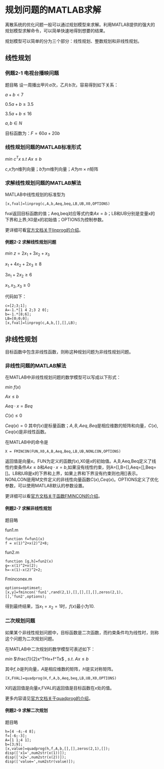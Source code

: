 # 规划问题的MATLAB求解
离散系统的优化问题一般可以通过规划模型来求解。利用MATLAB提供的强大的规划模型求解命令，可以简单快速地得到想要的结果。

规划模型可以简单的分为三个部分：线性规划、整数规划和非线性规划。
## 线性规划
### 例题2-1 电视台播映问题
题目略
设一周播出甲片$a$次，乙片$b$次，容易得到如下关系：

$a+b<7$

$0.5a+b\ge3.5$

$3.5a+b\le16$

$a,b\in N$

目标函数为：$F=60a+20b$
### 线性规划问题的MATLAB标准形式
$min$ $c^{T}x$  $s.t$ $Ax\le b$

$c$,$x$为$n$维列向量；$b$为$m$维列向量；$A$为$m\times n$矩阵
### 求解线性规划问题的MATLAB解法
MATLAB中线性规划的标准型为
```
[x,fval]=linprog(c,A,b,Aeq,beq,LB,UB,X0,OPTIONS)
```
fval返回目标函数的值；Aeq,beq对应等式约束$Ax=b$；LB和UB分别是变量x的下界和上界;X0是x的初始值；OPTIONS为控制参数。

更详细可看<a href='https://ww2.mathworks.cn/help/optim/ug/linprog.html?s_tid=srchtitle_linprog_1'>官方文档关于linprog的介绍<a>。
#### 例题2-2 求解线性规划问题
$min$ $z=2x_1+3x_2+x_3$

$x_1+4x_2+2x_3\ge8$

$3x_1+2x_2\ge6$

$x_1,x_2,x_3\ge0$

代码如下：
```
c=[2;3;1];
A=-1.*[1 4 2;3 2 0];
b=-1.*[8;6];
LB=[0;0;0];
[x,fval]=linprog(c,A,b,[],[],LB);
```
## 非线性规划
目标函数中包含非线性函数，则称这种规划问题为非线性规划问题。
### 非线性问题的MATLAB解法
在MATLAB中非线性规划问题的数学模型可以写成以下形式：

$min$ $f(x)$

$Ax\le b$

$Aeq\cdot x=Beq$

$C(x)\le 0$

$Ceq(x) = 0$
其中$f(x)$是标量函数；$A,B,Aeq,Beq$是相应维数的矩阵和向量，$C(x),Ceq(x)$是非线性函数。

在MATLAB中的命令是
```
X = FMINCON(FUN,X0,A,B,Aeq,Beq,LB,UB,NONLCON,OPTIONS)
```
返回值是向量$x$。FUN为定义的函数$f(x)$,X0是$x$的初始值。A,B,Aeq,Beq定义了线性约束条件$Ax\le b$和$Aeq\cdot x=b$,如果没有线性约束，则A=[],B=[],Aeq=[],Beq=[]。LB和UB是x的下界和上界，如果上界和下界没有约束则也用[]表示。NONLCON是用M文件定义的非线性向量函数$C(x)$,$Ceq(x)$。OPTIONS定义了优化参数，可以使用MATLAB默认的参数设置。

更详细可以看<a href='https://ww2.mathworks.cn/help/optim/ug/fmincon.html?s_tid=doc_ta'>官方文档关于函数FMINCON的介绍</a>。
#### 例题2-7 求解非线性规划
题目略

fun1.m
```
function f=fun1(x)
f = x(1)^2+x(2)^2+8;
```
fun2.m
```
function [g,h]=fun2(x)
g=-x(1)^2+x(2);
h=-x(1)-x(2)^2+2;
```
Fminconex.m
```
options=optimset;
[x,y]=fmincon('fun1',rand(2,1),[],[],[],[],zeros(2,1),[],'fun2',options);
```
得到最终结果，当$x_1=x_2=1$时，$f(x)$最小为10.
### 二次规划问题
如果某个非线性规划问题中，目标函数是二次函数，而约束条件均为线性时，则称这个问题为二次规划问题。

在MATLAB中二次规划的数学模型可表述如下：

$min$ $\frac{1}{2}x^THx+f^Tx$ , $s.t.$ $Ax\le b$

其中$f,b$是列向量，$A$是相应维数的矩阵，$H$是实对称矩阵。
```
[X,FVAL]=quadprog(H,f,A,b,Aeq,beq,LB,UB,X0,OPTIONS)
```
X的返回值是向量$x$,FVAL的返回值是目标函数在$x$处的值。

更多内容请见<a href = 'https://ww2.mathworks.cn/help/optim/ug/quadprog.html?s_tid=doc_ta'>官方文档关于quadprog的介绍</a>。
#### 例题2-9 求解二次规划
题目略
```
h=[4 -4;-4 8];
f=[-6;-3];
A=[1 1;4 1];
b=[3;9];
[x,value]=quadprog(h,f,A,b,[],[],zeros(2,1),[]);
disp(['x1=',num2str(x(1))]);
disp(['x2=',num2str(x(2))]);
disp(['value=',num2str(value)]);
```